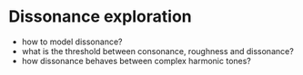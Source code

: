 # Dissonance exploration

- how to model dissonance?
- what is the threshold between consonance, roughness and dissonance?
- how dissonance behaves between complex harmonic tones?
